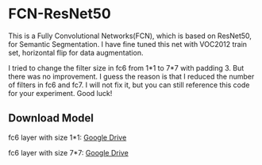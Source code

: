 # FCN-ResNet50

This is a Fully Convolutional Networks(FCN), which is based on ResNet50, for Semantic Segmentation. I have fine tuned this net with VOC2012 train set, horizontal flip for data augmentation.

I tried to change the filter size in fc6 from 1\*1 to 7\*7 with padding 3. But there was no improvement.
I guess the reason is that I reduced the number of filters in fc6 and fc7. I will not fix it, but you can still reference this code for your experiment. Good luck!

## Download Model

fc6 layer with size 1\*1: [Google Drive](https://drive.google.com/open?id=0BwOAQMGvXhp2UWZVY0w4OE52SlU)

fc6 layer with size 7\*7: [Google Drive](https://drive.google.com/open?id=0BwOAQMGvXhp2TV9XYnBneEdnZms)
